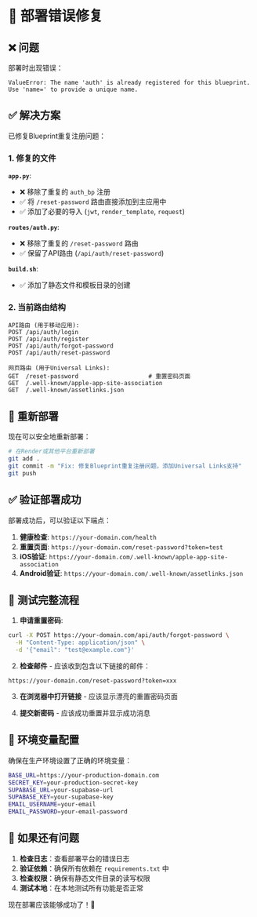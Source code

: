 # 🔧 部署错误修复

## ❌ 问题

部署时出现错误：
```
ValueError: The name 'auth' is already registered for this blueprint. Use 'name=' to provide a unique name.
```

## ✅ 解决方案

已修复Blueprint重复注册问题：

### 1. **修复的文件**

**`app.py`**:
- ❌ 移除了重复的 `auth_bp` 注册
- ✅ 将 `/reset-password` 路由直接添加到主应用中
- ✅ 添加了必要的导入 (`jwt`, `render_template`, `request`)

**`routes/auth.py`**:
- ❌ 移除了重复的 `/reset-password` 路由
- ✅ 保留了API路由 (`/api/auth/reset-password`)

**`build.sh`**:
- ✅ 添加了静态文件和模板目录的创建

### 2. **当前路由结构**

```
API路由 (用于移动应用):
POST /api/auth/login
POST /api/auth/register  
POST /api/auth/forgot-password
POST /api/auth/reset-password

网页路由 (用于Universal Links):
GET  /reset-password                    # 重置密码页面
GET  /.well-known/apple-app-site-association
GET  /.well-known/assetlinks.json
```

## 🚀 重新部署

现在可以安全地重新部署：

```bash
# 在Render或其他平台重新部署
git add .
git commit -m "Fix: 修复Blueprint重复注册问题，添加Universal Links支持"
git push
```

## ✅ 验证部署成功

部署成功后，可以验证以下端点：

1. **健康检查**: `https://your-domain.com/health`
2. **重置页面**: `https://your-domain.com/reset-password?token=test`
3. **iOS验证**: `https://your-domain.com/.well-known/apple-app-site-association`
4. **Android验证**: `https://your-domain.com/.well-known/assetlinks.json`

## 📧 测试完整流程

1. **申请重置密码**:
```bash
curl -X POST https://your-domain.com/api/auth/forgot-password \
  -H "Content-Type: application/json" \
  -d '{"email": "test@example.com"}'
```

2. **检查邮件** - 应该收到包含以下链接的邮件：
```
https://your-domain.com/reset-password?token=xxx
```

3. **在浏览器中打开链接** - 应该显示漂亮的重置密码页面

4. **提交新密码** - 应该成功重置并显示成功消息

## 🔧 环境变量配置

确保在生产环境设置了正确的环境变量：

```bash
BASE_URL=https://your-production-domain.com
SECRET_KEY=your-production-secret-key
SUPABASE_URL=your-supabase-url
SUPABASE_KEY=your-supabase-key
EMAIL_USERNAME=your-email
EMAIL_PASSWORD=your-email-password
```

## 🐛 如果还有问题

1. **检查日志**：查看部署平台的错误日志
2. **验证依赖**：确保所有依赖在 `requirements.txt` 中
3. **检查权限**：确保有静态文件目录的读写权限
4. **测试本地**：在本地测试所有功能是否正常

现在部署应该能够成功了！🎉